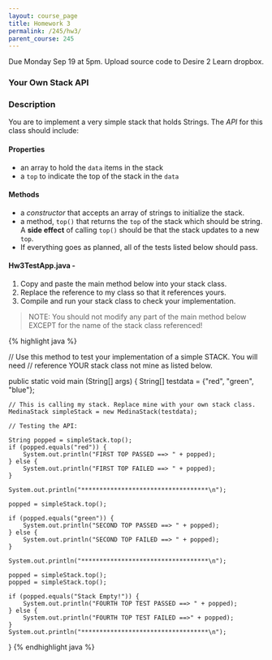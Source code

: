 ```yaml
---
layout: course_page
title: Homework 3
permalink: /245/hw3/
parent_course: 245
---
```


Due Monday Sep 19 at 5pm. Upload source code to Desire 2 Learn dropbox.

### Your Own Stack API


### Description

You are to implement a very simple stack that holds Strings. The *API* for this class should include:

#### Properties
- an array to hold the ```data``` items in the stack
- a ```top``` to indicate the top of the stack in the ```data```


#### Methods
- a *constructor* that accepts an array of strings to initialize the stack.
- a method, ```top()``` that returns the ```top``` of the stack which should be string. A **side effect** of calling ```top()``` should be that the stack updates to a new ```top```.
- If everything goes as planned, all of the tests listed below should pass. 


#### Hw3TestApp.java - 

1. Copy and paste the main method below into your stack class.
2. Replace the reference to my class so that it references yours.
3. Compile and run your stack class to check your implementation.

> NOTE:  You should not modify any part of the main method below EXCEPT for the name of the stack class referenced!

{% highlight java %}

// Use this method to test your implementation of a simple STACK. You will need 
// reference YOUR stack class not mine as listed below. 

public static void main (String[] args) {
	String[] testdata = {"red", "green", "blue"};

	// This is calling my stack. Replace mine with your own stack class.
	MedinaStack simpleStack = new MedinaStack(testdata);

	// Testing the API:

	String popped = simpleStack.top();
	if (popped.equals("red")) {
		System.out.println("FIRST TOP PASSED ==> " + popped);
	} else {
		System.out.println("FIRST TOP FAILED ==> " + popped);
	}

	System.out.println("***********************************\n");

	popped = simpleStack.top();
	
	if (popped.equals("green")) {
		System.out.println("SECOND TOP PASSED ==> " + popped);
	} else {
		System.out.println("SECOND TOP FAILED ==> " + popped);
	}

	System.out.println("***********************************\n");
	
	popped = simpleStack.top();
	popped = simpleStack.top();

	if (popped.equals("Stack Empty!")) {
		System.out.println("FOURTH TOP TEST PASSED ==> " + popped);
	} else {
		System.out.println("FOURTH TOP TEST FAILED ==>" + popped);
	}
	System.out.println("***********************************\n");

}
{% endhighlight java %}









